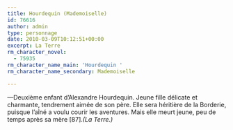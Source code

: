 ```yaml
---
title: Hourdequin (Mademoiselle)
id: 76616
author: admin
type: personnage
date: 2010-03-09T10:12:51+00:00
excerpt: La Terre
rm_character_novel:
  - 75935
rm_character_name_main: 'Hourdequin '
rm_character_name_secondary: Mademoiselle

---
```

—Deuxième enfant d&rsquo;Alexandre Hourdequin. Jeune fille délicate et charmante, tendrement aimée de son père. Elle sera héritière de la Borderie, puisque l&rsquo;aîné a voulu courir les aventures. Mais elle meurt jeune, peu de temps après sa mère [87]._(La Terre.)_